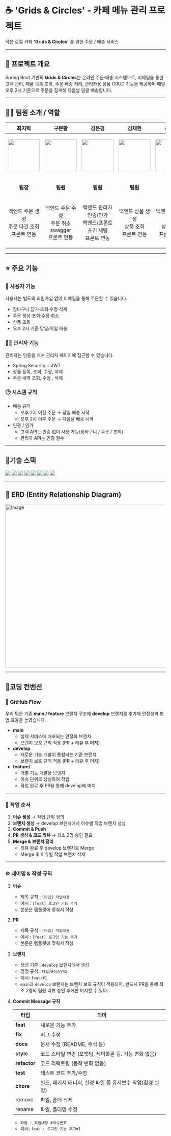 # ☕  **'Grids & Circles'** - 카페 메뉴 관리 프로젝트

작은 로컬 카페 **'Grids & Circles'** 를 위한 주문 / 배송 서비스

---

## **📜 프로젝트 개요**

Spring Boot 기반의 **Grids & Circles**는 온라인 주문·배송 시스템으로, 이메일을 통한 고객 관리, 제품 목록 조회, 주문·배송 처리, 관리자용 상품 CRUD 기능을 제공하며 매일 오후 2시 기준으로 주문을 집계해 다음날 일괄 배송합니다.

---

## **💁‍♂️ 팀원 소개 / 역할**
| 최지혁 | 구본황 | 김은경 | 김채현 | 김현수 |
| --- | --- | --- | --- | --- |
| <p align="center"><a href="https://github.com/hodakrer"><img src="https://github.com/hodakrer.png" width="100"></a></p> | <p align="center"><a href="https://github.com/BE9koo"><img src="https://github.com/BE9koo.png" width="100"></a></p> | <p align="center"><a href="https://github.com/kimeunkyoungg"><img src="https://github.com/kimeunkyoungg.png" width="100"></a></p> | <p align="center"><a href="https://github.com/Chehyeon-Kim23"><img src="https://github.com/Chehyeon-Kim23.png" width="100"></a></p> | <p align="center"><a href="https://github.com/lambsteak-dev"><img src="https://github.com/lambsteak-dev.png" width="100"></a></p> |
| <p align="center"><b>팀장</b></p> | <p align="center"><b>팀원</b></p> | <p align="center"><b>팀원</b></p> | <p align="center"><b>팀원</b></p> | <p align="center"><b>팀원</b></p> |
| <p align="center">백엔드 주문 생성<br> 주문 다건 조회<br>프론트 연동</p> | <p align="center">백엔드 주문 수정<br>주문 취소<br>swagger<br>프론트 연동</p> | <p align="center">백엔드 관리자 인증/인가<br>백엔드/프론트 초기 세팅<br>프론트 연동</p> | <p align="center">백엔드 상품 생성<br>상품 조회<br>프론트 연동</p> | <p align="center">백엔드 상품 수정<br>상품 삭제<br>프론트 연동</p> |



---

## **⭐** 주요 기능

### **👤 사용자 기능**

사용자는 별도의 회원가입 없이 이메일을 통해 주문할 수 있습니다.

- 장바구니 담기·조회·수정·삭제
- 주문 생성·조회·수정·취소
- 상품 조회
- 오후 2시 기준 당일/익일 배송

### 👨‍💻 관리자 기능

관리자는 인증을 거쳐 관리자 페이지에 접근할 수 있습니다.

- Spring Security + JWT
- 상품 등록, 조회, 수정, 삭제
- 주문 내역 조회, 수정 , 삭제

### **🕑 시스템 규칙**

- 배송 규칙
    - 오후 2시 이전 주문 → 당일 배송 시작
    - 오후 2시 이후 주문 → 다음날 배송 시작
- 인증 / 인가
    - 고객 API는 인증 없이 사용 가능(장바구니 / 주문 / 조회)
    - 관리자 API는 인증 필수

---

## 🔧기술 스택
<div align=left>
    <img src="https://img.shields.io/badge/java-007396?style=for-the-badge&logo=OpenJDK&logoColor=white">
    <img src="https://img.shields.io/badge/springboot-6DB33F?style=for-the-badge&logo=springboot&logoColor=white">
    <img src="https://img.shields.io/badge/springsecurity-6DB33F?style=for-the-badge&logo=springsecurity&logoColor=white">
    <img src="https://img.shields.io/badge/MySQL-4479A1?style=for-the-badge&logo=MySQL&logoColor=white">
    <img src="https://img.shields.io/badge/h2database-09476B?style=for-the-badge&logo=h2database&logoColor=white">
    <img src="https://img.shields.io/badge/git-F05032?style=for-the-badge&logo=git&logoColor=white">
    <img src="https://img.shields.io/badge/github-181717?style=for-the-badge&logo=github&logoColor=white">
    <img src="https://img.shields.io/badge/nextdotjs-000000?style=for-the-badge&logo=nextdotjs&logoColor=white">
</div>

---

## **🔗 ERD (Entity Relationship Diagram)**
<img width="1140" height="511" alt="Image" src="https://github.com/user-attachments/assets/048448b8-4b01-4ae8-b8b1-4e60612c2bce" />

---

## 📃코딩 컨벤션

### 🚀 GitHub Flow

우리 팀은 기존 **main / feature** 브랜치 구조에 **develop** 브랜치를 추가해 안정성과 협업 효율을 높였습니다.

- **main**
    - 실제 서비스에 배포되는 안정화 브랜치
    - 브랜치 보호 규칙 적용 (PR + 리뷰 후 머지)
- **develop**
    - 새로운 기능 개발이 통합되는 기준 브랜치
    - 브랜치 보호 규칙 적용 (PR + 리뷰 후 머지)
- **feature/**
    - 개별 기능 개발용 브랜치
    - 이슈 단위로 생성하여 작업
    - 작업 완료 후 PR을 통해 develop에 머지

---

### **🔄 작업 순서**

1. **이슈 생성** → 작업 단위 정의
2. **브랜치 생성** → develop 브랜치에서 이슈별 작업 브랜치 생성
3. **Commit & Push**
4. **PR 생성 & 코드 리뷰** → 최소 2명 승인 필요
5. **Merge & 브랜치 정리**
    - 리뷰 완료 후 develop 브랜치로 Merge
    - Merge 후 이슈별 작업 브랜치 삭제

---

### ⚙️ 네이밍 & 작성 규칙

1. **이슈**
    - 제목 규칙 : `[타입] 작업내용`
    - 예시 : `[feat] 로그인 기능 추가`
    - 본문은 템플릿에 맞춰서 작성
2. **PR**
    - 제목 규칙 : `[타입] 작업내용`
    - 예시 : `[feat] 로그인 기능 추가`
    - 본문은 템플릿에 맞춰서 작성
3. **브랜치**
    - 생성 기준 : `develop` 브랜치에서 생성
    - 명명 규칙 : `타입/#이슈번호`
    - 예시: `feat/#1`
    - `main`과 `develop` 브랜치는 브랜치 보호 규칙이 적용되어, 반드시 PR을 통해 최소 2명의 팀원 리뷰 승인 후에만 머지할 수 있다.
4. **Commit Message 규칙**
    
    
    | 타입 | 의미 |
    | --- | --- |
    | **feat** | 새로운 기능 추가 |
    | **fix** | 버그 수정 |
    | **docs** | 문서 수정 (README, 주석 등) |
    | **style** | 코드 스타일 변경 (포맷팅, 세미콜론 등. 기능 변화 없음) |
    | **refactor** | 코드 리팩토링 (동작 변화 없음) |
    | **test** | 테스트 코드 추가/수정 |
    | **chore** | 빌드, 패키지 매니저, 설정 파일 등 유지보수 작업(환경 설정) |
    | remove | 파일, 폴더 삭제 |
    | rename | 파일, 폴더명 수정 |
    - `타입 : 작업내용 #이슈번호`
    - 예시: `feat : 로그인 기능 추가#1`
